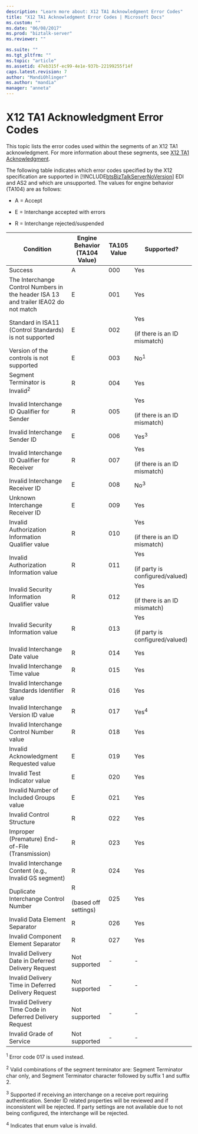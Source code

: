```yaml
---
description: "Learn more about: X12 TA1 Acknowledgment Error Codes"
title: "X12 TA1 Acknowledgment Error Codes | Microsoft Docs"
ms.custom: ""
ms.date: "06/08/2017"
ms.prod: "biztalk-server"
ms.reviewer: ""

ms.suite: ""
ms.tgt_pltfrm: ""
ms.topic: "article"
ms.assetid: 47eb315f-ec99-4e1e-937b-22199255f14f
caps.latest.revision: 7
author: "MandiOhlinger"
ms.author: "mandia"
manager: "anneta"
---
```

# X12 TA1 Acknowledgment Error Codes
This topic lists the error codes used within the segments of an X12 TA1 acknowledgment. For more information about these segments, see [X12 TA1 Acknowledgment](../core/x12-ta1-acknowledgment.md).  
  
 The following table indicates which error codes specified by the X12 specification are supported in [!INCLUDE[btsBizTalkServerNoVersion](../includes/btsbiztalkservernoversion-md.md)] EDI and AS2 and which are unsupported. The values for engine behavior (TA104) are as follows:  
  
-   A = Accept  
  
-   E = Interchange accepted with errors  
  
-   R = Interchange rejected/suspended  
  
|Condition|Engine Behavior (TA104 Value)|TA105 Value|Supported?|  
|---------------|-------------------------------------|-----------------|----------------|  
|Success|A|000|Yes|  
|The Interchange Control Numbers in the header ISA 13 and trailer IEA02 do not match|E|001|Yes|  
|Standard in ISA11 (Control Standards) is not supported|E|002|Yes<br /><br /> (if there is an ID mismatch)|  
|Version of the controls is not supported|E|003|No<sup>1</sup>|  
|Segment Terminator is Invalid<sup>2</sup>|R|004|Yes|  
|Invalid Interchange ID Qualifier for Sender|R|005|Yes<br /><br /> (if there is an ID mismatch)|  
|Invalid Interchange Sender ID|E|006|Yes<sup>3</sup>|  
|Invalid Interchange ID Qualifier for Receiver|R|007|Yes<br /><br /> (if there is an ID mismatch)|  
|Invalid Interchange Receiver ID|E|008|No<sup>3</sup>|  
|Unknown Interchange Receiver ID|E|009|Yes|  
|Invalid Authorization Information Qualifier value|R|010|Yes<br /><br /> (if there is an ID mismatch)|  
|Invalid Authorization Information value|R|011|Yes<br /><br /> (if party is configured/valued)|  
|Invalid Security Information Qualifier value|R|012|Yes<br /><br /> (if there is an ID mismatch)|  
|Invalid Security Information value|R|013|Yes<br /><br /> (if party is configured/valued)|  
|Invalid Interchange Date value|R|014|Yes|  
|Invalid Interchange Time value|R|015|Yes|  
|Invalid Interchange Standards Identifier value|R|016|Yes|  
|Invalid Interchange Version ID value|R|017|Yes<sup>4</sup>|  
|Invalid Interchange Control Number value|R|018|Yes|  
|Invalid Acknowledgment Requested value|E|019|Yes|  
|Invalid Test Indicator value|E|020|Yes|  
|Invalid Number of Included Groups value|E|021|Yes|  
|Invalid Control Structure|R|022|Yes|  
|Improper (Premature) End-of-File (Transmission)|R|023|Yes|  
|Invalid Interchange Content (e.g., Invalid GS segment)|R|024|Yes|  
|Duplicate Interchange Control Number|R<br /><br /> (based off settings)|025|Yes|  
|Invalid Data Element Separator|R|026|Yes|  
|Invalid Component Element Separator|R|027|Yes|  
|Invalid Delivery Date in Deferred Delivery Request|Not supported|-|-|  
|Invalid Delivery Time in Deferred Delivery Request|Not supported|-|-|  
|Invalid Delivery Time Code in Deferred Delivery Request|Not supported|-|-|  
|Invalid Grade of Service|Not supported|-|-|  
  
 <sup>1</sup> Error code 017 is used instead.  
  
 <sup>2</sup> Valid combinations of the segment terminator are: Segment Terminator char only, and Segment Terminator character followed by suffix 1 and suffix 2.  
  
 <sup>3</sup> Supported if receiving an interchange on a receive port requiring authentication. Sender ID related properties will be reviewed and if inconsistent will be rejected. If party settings are not available due to not being configured, the interchange will be rejected.  
  
 <sup>4</sup> Indicates that enum value is invalid.

